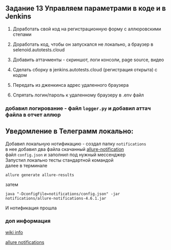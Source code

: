## Задание 13 Управляем параметрами в коде и в Jenkins

1. Доработать свой код на регистрационную форму с аллюровскими степами

2. Доработать код, чтобы он запускался не локально, а браузер в selenoid.autotests.cloud

3. Добавить аттачменты - скриншот, логи консоли, page source, видео

4. Сделать сборку в jenkins.autotests.cloud (регистрация открыта) с кодом

5. Передать из дженкинса адрес удаленного браузера

6. Спрятать логин/пароль к удаленному браузеру в .env файл

### добавил логирование - файл `logger.py` и добавил аттач файла в отчет аллюр

## Уведомление в Телеграмм локально:  
Добавил локальную нотификацию - создал папку `notifications`  
в нее добавил два файла скачанный [allure-notification](https://github.com/qa-guru/allure-notifications/releases)  
файл `config.json` и заполнил под нужный мессенджер  
Запустил локально тесты стандартной командой  
далее в терминале 
```commandline
allure generate allure-results 
```

затем  
```commandline
java "-DconfigFile=notifications/config.json" -jar notifications/allure-notifications-4.6.1.jar 
```

И нотификация прошла

### доп информация

[wiki info](https://github.com/MDN78/qa_guru_python_10_13/wiki)

[allure notifications](https://github.com/qa-guru/allure-notifications)

